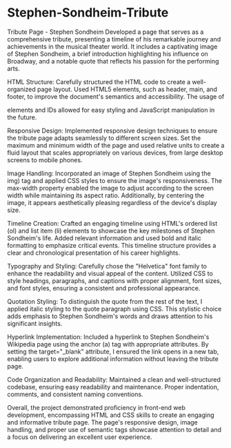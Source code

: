 # Stephen-Sondheim-Tribute
Tribute Page - Stephen Sondheim
Developed a page that serves as a comprehensive tribute, presenting a timeline of his remarkable journey and achievements in the musical theater world. It includes a captivating image of Stephen Sondheim, a brief introduction highlighting his influence on Broadway, and a notable quote that reflects his passion for the performing arts.

HTML Structure:
Carefully structured the HTML code to create a well-organized page layout.
Used HTML5 elements, such as header, main, and footer, to improve the document's semantics and accessibility. The usage of <div> elements and IDs allowed for easy styling and JavaScript manipulation in the future.

Responsive Design:
Implemented responsive design techniques to ensure the tribute page adapts seamlessly to different screen sizes.
Set the maximum and minimum width of the page and used relative units to create a fluid layout that scales appropriately on various devices, from large desktop screens to mobile phones.

Image Handling:
Incorporated an image of Stephen Sondheim using the img) tag and applied CSS styles to ensure the image's responsiveness. The max-width property enabled the image to adjust according to the screen width while maintaining its aspect ratio. Additionally, by centering the image, it appears aesthetically pleasing regardless of the device's display size.

Timeline Creation:
Crafted an engaging timeline using HTML's ordered list (ol) and list item (li) elements to showcase the key milestones of Stephen Sondheim's life. 
Added relevant information and used bold and italic formatting to emphasize critical events. This timeline structure provides a clear and chronological presentation of his career highlights.

Typography and Styling:
Carefully chose the "Helvetica" font family to enhance the readability and visual appeal of the content. 
Utilized CSS to style headings, paragraphs, and captions with proper alignment, font sizes, and font styles, ensuring a consistent and professional appearance.

Quotation Styling:
To distinguish the quote from the rest of the text, I applied italic styling to the quote paragraph using CSS. This stylistic choice adds emphasis to Stephen Sondheim's words and draws attention to his significant insights.

Hyperlink Implementation:
Included a hyperlink to Stephen Sondheim's Wikipedia page using the anchor (a) tag with appropriate attributes. 
By setting the target="_blank" attribute, I ensured the link opens in a new tab, enabling users to explore additional information without leaving the tribute page.

Code Organization and Readability:
Maintained a clean and well-structured codebase, ensuring easy readability and maintenance. 
Proper indentation, comments, and consistent naming conventions.

Overall, the project demonstrated proficiency in front-end web development, encompassing HTML and CSS skills to create an engaging and informative tribute page. The page's responsive design, image handling, and proper use of semantic tags showcase attention to detail and a focus on delivering an excellent user experience.
